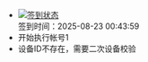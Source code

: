 - [![签到状态](https://github.com/womade/Cloud189-Actions/actions/workflows/main.yml/badge.svg?branch=main)](https://github.com/womade/Cloud189-Actions/actions/workflows/main.yml) <br> 签到时间：2025-08-23 00:43:59
- 开始执行帐号1
- 设备ID不存在，需要二次设备校验
